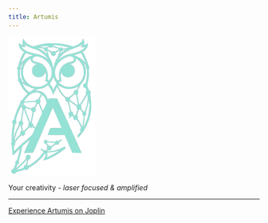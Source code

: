 ```yaml
---
title: Artumis
---
```


![Logo](./_resources/elegant_owl_side_dark_transparent_logo_only.png)    
  
Your creativity - *laser focused & amplified*  

---
  
  
[Experience Artumis on Joplin](./artumis_on_joplin/home.md)
